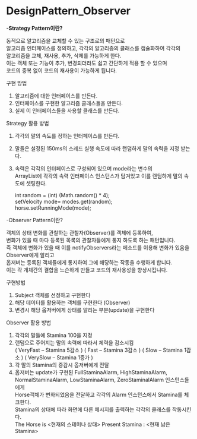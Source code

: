 # DesignPattern_Observer

<b> -Strategy Pattern이란? </b>

동적으로 알고리즘을 교체할 수 있는 구조로의 패턴으로 <br>
알고리즘 인터페이스를 정의하고, 각각의 알고리즘의 클래스를 캡슐화하여 각각의 <br>
알고리즘을 교체, 재사용, 추가, 삭제를 가능하게 한다. <br>
이는 객체 또는 기능이 추가, 변경되더라도 쉽고 간단하게 적용 할 수 있으며 <br>
코드의 중복 없이 코드의 재사용이 가능하게 됩니다. <br>

구현 방법
1) 알고리즘에 대한 인터페이스를 만든다. <br>
2) 인터페이스를 구현한 알고리즘 클래스들을 만든다. <br>
3) 실제 이 인터페이스들을 사용할 클래스를 만든다. <br>

Strategy 활용 방법

1. 각각의 말의 속도를 정하는 인터페이스를 만든다. <br>
2. 말들은 설정된 150ms의 스레드 실행 속도에 따라 랜덤하게 말의 속력을 지정 받는다. <br>
3. 속력은 각각의 인터페이스로 구성되어 있으며 mode라는 변수의 <br>
   ArrayList에 각각의 속력 인터페이스 인스턴스가 담겨있고 이를 랜덤하게 말의 속도에 셋팅한다. <br>
   
   int random = (int) (Math.random() * 4); <br>
   setVelocity mode= modes.get(random); <br>
   horse.setRunningMode(mode); <br>
   

-Observer Pattern이란? <br>

 
객체의 상태 변화를 관찰하는 관찰자(Observer)를 객체에 등록하여, <br>
변화가 있을 때 마다 등록된 목록의 관찰자들에게 통지 하도록 하는 패턴입니다. <br>
즉 객체에 변화가 있을 때 이를 notifyObservers라는 메소드를 이용해 변화가 있음을 Observer에게 알리고 <br>
옵저버는 등록된 객체들에게 통지하여 그에 해당하는 작동을 수행하게 합니다. <br> 
이는 각 개체간의 결합을 느슨하게 만들고 코드의 재사용성을 향상시킵니다.

구현방법
1) Subject 객체를 선정하고 구현한다
2) 해당 데이터를 활용하는 객체를 구현한다 (Observer)
3) 변경시 해당 옵저버에게 상태를 알리는 부분(update)을 구현한다

Observer 활용 방법

1. 각각의 말들에 Stamina 100을 지정
2. 랜덤으로 주어지는 말의 속력에 따라서 체력을 감소시킴 <br>
( VeryFast – Stamina 5감소 ) ( Fast – Stamina 3감소 )
( Slow – Stamina 1감소 ) ( VerySlow – Stamina 1증가 )
3. 각 말의 Stamina의 증감시 옵저버에게 전달
4. 옵저버는 update가 구현된 FullStaminaAlarm, HighStaminaAlarm, <br>
 NormalStaminaAlarm, LowStaminaAlarm, ZeroStaminalAlarm 인스턴스들에게 <br>
 Horse객체가 변화되었음을 전달하고 각각의 Alarm 인스턴스에서 Stamina를 체크한다. <br>
 Stamina의 상태에 따라 화면에 다른 메시지를 출력하는 각각의 클래스를 작동시킨다. <br>
 The Horse is <현재의 스테미나 상태> Present Stamina : <현재 남은 Stamina>
